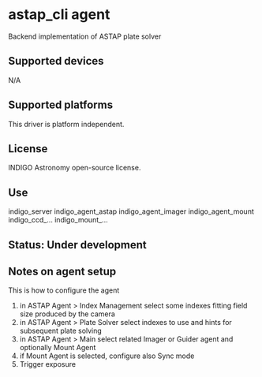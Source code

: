 # astap_cli agent

Backend implementation of ASTAP plate solver

## Supported devices

N/A

## Supported platforms

This driver is platform independent.

## License

INDIGO Astronomy open-source license.

## Use

indigo_server indigo_agent_astap indigo_agent_imager indigo_agent_mount indigo_ccd_... indigo_mount_... 

## Status: Under development

## Notes on agent setup

This is how to configure the agent
1. in ASTAP Agent > Index Management select some indexes fitting field size produced by the camera
2. in ASTAP Agent > Plate Solver select indexes to use and hints for subsequent plate solving
3. in ASTAP Agent > Main select related Imager or Guider agent and optionally Mount Agent
4. if Mount Agent is selected, configure also Sync mode
5. Trigger exposure
